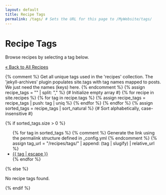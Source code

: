 ```yaml
---
layout: default
title: Recipe Tags
permalink: /tags/ # Sets the URL for this page to /MyWebsite/tags/
---
```


<div class="page-heading">
  <h1>Recipe Tags</h1>
  <p>Browse recipes by selecting a tag below.</p>
  <p style="margin-top: 15px;"><a href="{{ "/recipes/" | relative_url }}">&laquo; Back to All Recipes</a></p>
</div>

<div class="tag-list-container">
  {% comment %}
    Get all unique tags used in the 'recipes' collection.
    The 'jekyll-archives' plugin populates site.tags with tag names mapped to posts.
    We just need the names (keys) here.
  {% endcomment %}
  {% assign recipe_tags = "" | split: "," %} {# Initialize empty array #}
  {% for recipe in site.recipes %}
    {% for tag in recipe.tags %}
      {% assign recipe_tags = recipe_tags | push: tag | uniq %}
    {% endfor %}
  {% endfor %}
  {% assign sorted_tags = recipe_tags | sort_natural %} {# Sort alphabetically, case-insensitive #}

  {% if sorted_tags.size > 0 %}
    <ul class="tag-list">
      {% for tag in sorted_tags %}
        {% comment %} Generate the link using the permalink structure defined in _config.yml {% endcomment %}
        {% assign tag_url = "/recipes/tags/" | append: (tag | slugify) | relative_url %}
        <li><a href="{{ tag_url }}" class="tag-link">{{ tag | escape }}</a></li>
      {% endfor %}
    </ul>
  {% else %}
    <p>No recipe tags found.</p>
  {% endif %}
</div>
